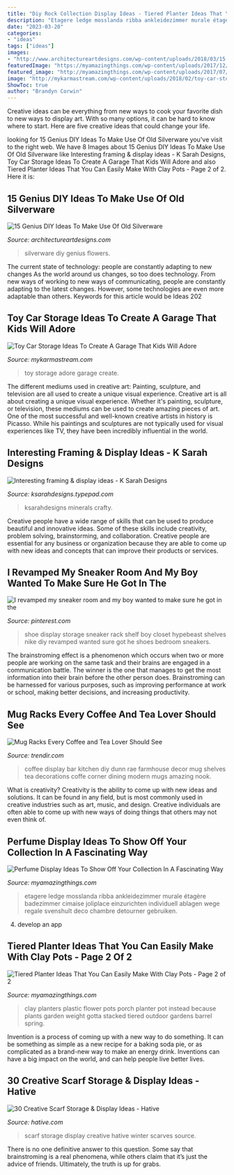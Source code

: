 ```yaml
---
title: "Diy Rock Collection Display Ideas - Tiered Planter Ideas That You Can Easily Make With Clay Pots"
description: "Etagere ledge mosslanda ribba ankleidezimmer murale étagère badezimmer cimaise joliplace einzurichten individuell ablagen wege regale svenshult deco chambre detourner gebruiken"
date: "2023-03-20"
categories:
- "ideas"
tags: ["ideas"]
images:
- "http://www.architectureartdesigns.com/wp-content/uploads/2018/03/15-Genius-DIY-Ideas-To-Make-Use-Of-Old-Silverware-8.jpg"
featuredImage: "https://myamazingthings.com/wp-content/uploads/2017/12/perfume-display-ideas-8.jpg"
featured_image: "http://myamazingthings.com/wp-content/uploads/2017/07/clay-pot-ideas-11.jpg"
image: "http://mykarmastream.com/wp-content/uploads/2018/02/toy-car-storage-11-.jpg"
ShowToc: true
author: "Brandyn Corwin"
---
```



Creative ideas can be everything from new ways to cook your favorite dish to new ways to display art. With so many options, it can be hard to know where to start. Here are five creative ideas that could change your life.

	

		
looking for 15 Genius DIY Ideas To Make Use Of Old Silverware you've visit to the right web. We have 8 Images about 15 Genius DIY Ideas To Make Use Of Old Silverware like Interesting framing &amp; display ideas - K Sarah Designs, Toy Car Storage Ideas To Create A Garage That Kids Will Adore and also Tiered Planter Ideas That You Can Easily Make With Clay Pots - Page 2 of 2. Here it is:
		
    
## 15 Genius DIY Ideas To Make Use Of Old Silverware

<img loading=lazy src="http://www.architectureartdesigns.com/wp-content/uploads/2018/03/15-Genius-DIY-Ideas-To-Make-Use-Of-Old-Silverware-8.jpg" onerror="this.onerror=null;this.src='https://tse1.mm.bing.net/th?id=OIP.NMT7mw1TIYLlJxuHsbiR-gHaJ6&amp;pid=15.1';" alt="15 Genius DIY Ideas To Make Use Of Old Silverware">

_Source: architectureartdesigns.com_

>silverware diy genius flowers. 

	

The current state of technology: people are constantly adapting to new changes
As the world around us changes, so too does technology. From new ways of working to new ways of communicating, people are constantly adapting to the latest changes. However, some technologies are even more adaptable than others. Keywords for this article would be Ideas 202
    
## Toy Car Storage Ideas To Create A Garage That Kids Will Adore

<img loading=lazy src="http://mykarmastream.com/wp-content/uploads/2018/02/toy-car-storage-11-.jpg" onerror="this.onerror=null;this.src='https://tse1.mm.bing.net/th?id=OIP.C8jHUrACzw9u25ueivmjtQHaKa&amp;pid=15.1';" alt="Toy Car Storage Ideas To Create A Garage That Kids Will Adore">

_Source: mykarmastream.com_

>toy storage adore garage create. 

	

The different mediums used in creative art: Painting, sculpture, and television are all used to create a unique visual experience.
Creative art is all about creating a unique visual experience. Whether it's painting, sculpture, or television, these mediums can be used to create amazing pieces of art. One of the most successful and well-known creative artists in history is Picasso. While his paintings and sculptures are not typically used for visual experiences like TV, they have been incredibly influential in the world.

    
## Interesting Framing &amp; Display Ideas - K Sarah Designs

<img loading=lazy src="https://ksarahdesigns.typepad.com/.a/6a015433e2ad49970c0162ffd1177a970d-600wi" onerror="this.onerror=null;this.src='https://tse4.mm.bing.net/th?id=OIP.GFAO9exsLk02PFh7XiR8wAHaLG&amp;pid=15.1';" alt="Interesting framing &amp; display ideas - K Sarah Designs">

_Source: ksarahdesigns.typepad.com_

>ksarahdesigns minerals crafty. 

	

Creative people have a wide range of skills that can be used to produce beautiful and innovative ideas. Some of these skills include creativity, problem solving, brainstorming, and collaboration. Creative people are essential for any business or organization because they are able to come up with new ideas and concepts that can improve their products or services.

    
## I Revamped My Sneaker Room And My Boy Wanted To Make Sure He Got In The

<img loading=lazy src="https://s-media-cache-ak0.pinimg.com/736x/da/11/3b/da113ba08d0b1e6f289174c840153127.jpg" onerror="this.onerror=null;this.src='https://tse3.mm.bing.net/th?id=OIP.ugDnUMf5Yg-oHg-lS2jaQwHaJ3&amp;pid=15.1';" alt="I revamped my sneaker room and my boy wanted to make sure he got in the">

_Source: pinterest.com_

>shoe display storage sneaker rack shelf boy closet hypebeast shelves nike diy revamped wanted sure got he shoes bedroom sneakers. 

	

The brainstroming effect is a phenomenon which occurs when two or more people are working on the same task and their brains are engaged in a communication battle. The winner is the one that manages to get the most information into their brain before the other person does. Brainstroming can be harnessed for various purposes, such as improving performance at work or school, making better decisions, and increasing productivity.

    
## Mug Racks Every Coffee And Tea Lover Should See

<img loading=lazy src="https://cdn.trendir.com/wp-content/uploads/2017/11/diy-coffee-display.jpg" onerror="this.onerror=null;this.src='https://tse3.mm.bing.net/th?id=OIP.KSG8f7WJB-qnNlleOI0KoAHaJQ&amp;pid=15.1';" alt="Mug Racks Every Coffee and Tea Lover Should See">

_Source: trendir.com_

>coffee display bar kitchen diy dunn rae farmhouse decor mug shelves tea decorations coffe corner dining modern mugs amazing nook. 

	

What is creativity?
Creativity is the ability to come up with new ideas and solutions. It can be found in any field, but is most commonly used in creative industries such as art, music, and design. Creative individuals are often able to come up with new ways of doing things that others may not even think of.

    
## Perfume Display Ideas To Show Off Your Collection In A Fascinating Way

<img loading=lazy src="https://myamazingthings.com/wp-content/uploads/2017/12/perfume-display-ideas-8.jpg" onerror="this.onerror=null;this.src='https://tse1.mm.bing.net/th?id=OIP.YywgAnTxtz14R9PaUrL43QHaLH&amp;pid=15.1';" alt="Perfume Display Ideas To Show Off Your Collection In A Fascinating Way">

_Source: myamazingthings.com_

>etagere ledge mosslanda ribba ankleidezimmer murale étagère badezimmer cimaise joliplace einzurichten individuell ablagen wege regale svenshult deco chambre detourner gebruiken. 

	

4. develop an app

    
## Tiered Planter Ideas That You Can Easily Make With Clay Pots - Page 2 Of 2

<img loading=lazy src="http://myamazingthings.com/wp-content/uploads/2017/07/clay-pot-ideas-11.jpg" onerror="this.onerror=null;this.src='https://tse1.mm.bing.net/th?id=OIP.mqBBXnuIibwI0htc8rbG5AHaK2&amp;pid=15.1';" alt="Tiered Planter Ideas That You Can Easily Make With Clay Pots - Page 2 of 2">

_Source: myamazingthings.com_

>clay planters plastic flower pots porch planter pot instead because plants garden weight gotta stacked tiered outdoor gardens barrel spring. 

	

Invention is a process of coming up with a new way to do something. It can be something as simple as a new recipe for a baking soda pie, or as complicated as a brand-new way to make an energy drink. Inventions can have a big impact on the world, and can help people live better lives.

    
## 30 Creative Scarf Storage &amp; Display Ideas - Hative

<img loading=lazy src="https://hative.com/wp-content/uploads/2015/03/scarf-storage-ideas/4-creative-scarf-storage-and-display-ideas.jpg" onerror="this.onerror=null;this.src='https://tse4.mm.bing.net/th?id=OIP.rnm8gfVyBMAJM-78RhnqxwHaJ4&amp;pid=15.1';" alt="30 Creative Scarf Storage &amp; Display Ideas - Hative">

_Source: hative.com_

>scarf storage display creative hative winter scarves source. 

	

There is no one definitive answer to this question. Some say that brainstroming is a real phenomena, while others claim that it’s just the advice of friends. Ultimately, the truth is up for grabs.

